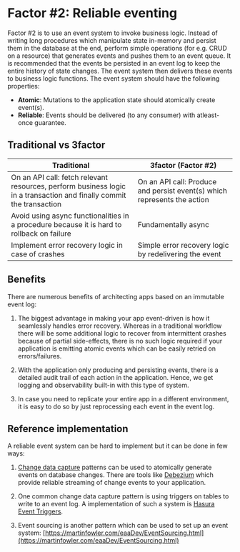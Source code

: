# Factor #2: Reliable eventing

Factor #2 is to use an event system to invoke business logic. Instead of writing long procedures which manipulate state in-memory and persist them in the database at the end, perform simple operations (for e.g. CRUD on a resource) that generates events and pushes them to an event queue. It is recommended that the events be persisted in an event log to keep the entire history of state changes. The event system then delivers these events to business logic functions. The event system should have the following properties:

- **Atomic**: Mutations to the application state should atomically create event(s).
- **Reliable**: Events should be delivered (to any consumer) with atleast-once guarantee.

## Traditional vs 3factor


| Traditional                                                                                                          | 3factor (Factor #2)                                                      |
| -------------                                                                                                        | -------------                                                            |
| On an API call: fetch relevant resources, perform business logic in a transaction and finally commit the transaction | On an API call: Produce and persist event(s) which represents the action |
| Avoid using async functionalities in a procedure because it is hard to rollback on failure                           | Fundamentally async                                                      |
| Implement error recovery logic in case of crashes                                                                    | Simple error recovery logic by redelivering the event                    |

## Benefits

There are numerous benefits of architecting apps based on an immutable event log:

1. The biggest advantage in making your app event-driven is how it seamlessly handles error recovery. Whereas in a traditional workflow there will be some additional logic to recover from intermittent crashes because of partial side-effects, there is no such logic required if your application is emitting atomic events which can be easily retried on errors/failures.

2. With the application only producing and persisting events, there is a detailed audit trail of each action in the application. Hence, we get logging and observability built-in with this type of system.

3. In case you need to replicate your entire app in a different environment, it is easy to do so by just reprocessing each event in the event log.

## Reference implementation

A reliable event system can be hard to implement but it can be done in few ways:

1. [Change data capture](https://en.wikipedia.org/wiki/Change_data_capture) patterns can be used to atomically generate events on database changes. There are tools like [Debezium](https://debezium.io/) which provide reliable streaming of change events to your application.

2. One common change data capture pattern is using triggers on tables to write to an event log. A implementation of such a system is [Hasura Event Triggers](https://hasura.io/event-triggers).

3. Event sourcing is another pattern which can be used to set up an event system: [https://martinfowler.com/eaaDev/EventSourcing.html](https://martinfowler.com/eaaDev/EventSourcing.html)

